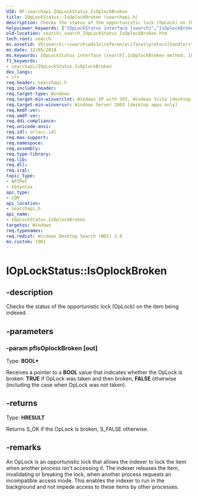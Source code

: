 ```yaml
---
UID: NF:searchapi.IOpLockStatus.IsOplockBroken
title: IOpLockStatus::IsOplockBroken (searchapi.h)
description: Checks the status of the opportunistic lock (OpLock) on the item being indexed.
helpviewer_keywords: ["IOpLockStatus interface [search]","IsOplockBroken method","IOpLockStatus.IsOplockBroken","IOpLockStatus::IsOplockBroken","IsOplockBroken","IsOplockBroken method [search]","IsOplockBroken method [search]","IOpLockStatus interface","_search_IOpLockStatus_IsOplockBroken","search._search_IOpLockStatus_IsOplockBroken","searchapi/IOpLockStatus::IsOplockBroken"]
old-location: search\_search_IOpLockStatus_IsOplockBroken.htm
tech.root: search
ms.assetid: VS|search|~\search\wds3x\reference\ifaces\protocolhandlers\ioplockstatus\isoplockbroken.htm
ms.date: 12/05/2018
ms.keywords: IOpLockStatus interface [search],IsOplockBroken method, IOpLockStatus.IsOplockBroken, IOpLockStatus::IsOplockBroken, IsOplockBroken, IsOplockBroken method [search], IsOplockBroken method [search],IOpLockStatus interface, _search_IOpLockStatus_IsOplockBroken, search._search_IOpLockStatus_IsOplockBroken, searchapi/IOpLockStatus::IsOplockBroken
f1_keywords:
- searchapi/IOpLockStatus.IsOplockBroken
dev_langs:
- c++
req.header: searchapi.h
req.include-header: 
req.target-type: Windows
req.target-min-winverclnt: Windows XP with SP2, Windows Vista [desktop apps only]
req.target-min-winversvr: Windows Server 2003 [desktop apps only]
req.kmdf-ver: 
req.umdf-ver: 
req.ddi-compliance: 
req.unicode-ansi: 
req.idl: Urlacc.idl
req.max-support: 
req.namespace: 
req.assembly: 
req.type-library: 
req.lib: 
req.dll: 
req.irql: 
topic_type:
- APIRef
- kbSyntax
api_type:
- COM
api_location:
- Searchapi.h
api_name:
- IOpLockStatus.IsOplockBroken
targetos: Windows
req.typenames: 
req.redist: Windows Desktop Search (WDS) 3.0
ms.custom: 19H1
---
```


# IOpLockStatus::IsOplockBroken


## -description


Checks the status of the opportunistic lock (OpLock) on the item being indexed.


## -parameters




### -param pfIsOplockBroken [out]

Type: <b>BOOL*</b>

Receives a pointer to a <b>BOOL</b> value that indicates whether the OpLock is broken: <b>TRUE</b> if OpLock was taken and then broken, <b>FALSE</b> otherwise (including the case when OpLock was not taken).


## -returns



Type: <b>HRESULT</b>

Returns S_OK if the OpLock is broken, S_FALSE otherwise.




## -remarks



An OpLock is an opportunistic lock that allows the indexer to lock the item when another process isn't accessing it. The indexer releases the item, invalidating or breaking the lock, when another process requests an incompatible access mode. This enables the indexer to run in the background and not impede access to these items by other processes.



